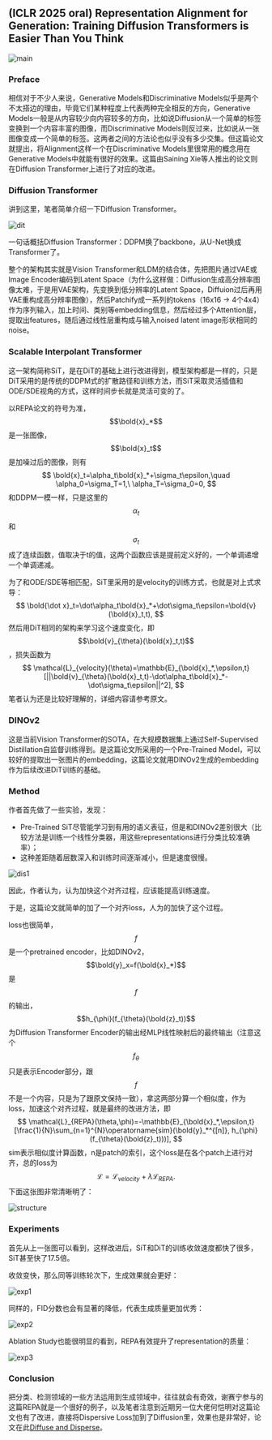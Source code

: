 ## (ICLR 2025 oral) Representation Alignment for Generation: Training Diffusion Transformers is Easier Than You Think

![main](images/2025-07-30-Representation%20Alignment%20for%20Generation%20Training%20Diffusion%20Transformers%20is%20Easier%20Than%20You%20Think/main.png)

### Preface 

相信对于不少人来说，Generative Models和Discriminative Models似乎是两个不太搭边的理由，毕竟它们某种程度上代表两种完全相反的方向，Generative Models一般是从内容较少向内容较多的方向，比如说Diffusion从一个简单的标签变换到一个内容丰富的图像，而Discriminative Models则反过来，比如说从一张图像变成一个简单的标签。这两者之间的方法论也似乎没有多少交集。但这篇论文就提出，将Alignment这样一个在Discriminative Models里很常用的概念用在Generative Models中就能有很好的效果。这篇由Saining Xie等人推出的论文则在Diffusion Transformer上进行了对应的改进。

### Diffusion Transformer

讲到这里，笔者简单介绍一下Diffusion Transformer。

![dit](images/2025-07-30-Representation%20Alignment%20for%20Generation%20Training%20Diffusion%20Transformers%20is%20Easier%20Than%20You%20Think/dit.png)

一句话概括Diffusion Transformer：DDPM换了backbone，从U-Net换成Transformer了。

整个的架构其实就是Vision Transformer和LDM的结合体，先把图片通过VAE或Image Encoder编码到Latent Space（为什么这样做：Diffusion生成高分辨率图像太难，于是用VAE架构，先变换到低分辨率的Latent Space，Diffuion过后再用VAE重构成高分辨率图像），然后Patchify成一系列的tokens（16x16 -> 4个4x4）作为序列输入，加上时间、类别等embedding信息，然后经过多个Attention层，提取出features，随后通过线性层重构成与输入noised latent image形状相同的noise。



### Scalable Interpolant Transformer

这一架构简称SiT，是在DiT的基础上进行改进得到，模型架构都是一样的，只是DiT采用的是传统的DDPM式的扩散路径和训练方法，而SiT采取灵活插值和ODE/SDE视角的方式，这样时间步长就是灵活可变的了。

以REPA论文的符号为准，$$\bold{x}_*$$是一张图像，$$\bold{x}_t$$是加噪过后的图像，则有
$$
\bold{x}_t=\alpha_t\bold{x}_*+\sigma_t\epsilon,\quad \alpha_0=\sigma_T=1,\
\alpha_T=\sigma_0=0,
$$
和DDPM一模一样，只是这里的$$\alpha_t$$和$$\sigma_t$$成了连续函数，值取决于t的值，这两个函数应该是提前定义好的，一个单调递增一个单调递减。

为了和ODE/SDE等相匹配，SiT里采用的是velocity的训练方式，也就是对上式求导：
$$
\bold{\dot x}_t=\dot\alpha_t\bold{x}_*+\dot\sigma_t\epsilon=\bold{v}(\bold{x}_t,t),
$$
然后用DiT相同的架构来学习这个速度变化，即$$\bold{v}_{\theta}(\bold{x}_t,t)$$，损失函数为
$$
\mathcal{L}_{velocity}(\theta)=\mathbb{E}_{\bold{x}_*,\epsilon,t}[||\bold{v}_{\theta}(\bold{x}_t,t)-\dot\alpha_t\bold{x}_*-\dot\sigma_t\epsilon||^2],
$$
笔者认为还是比较好理解的，详细内容请参考原文。

### DINOv2

这是当前Vision Transformer的SOTA，在大规模数据集上通过Self-Supervised Distillation自监督训练得到。是这篇论文所采用的一个Pre-Trained Model，可以较好的提取出一张图片的embedding，这篇论文就用DINOv2生成的embedding作为后续改进DiT训练的基础。

### Method

作者首先做了一些实验，发现：

- Pre-Trained SiT尽管能学习到有用的语义表征，但是和DINOv2差别很大（比较方法是训练一个线性分类器，用这些representations进行分类比较准确率）；
- 这种差距随着层数深入和训练时间逐渐减小，但是速度很慢。

![dis1](images/2025-07-30-Representation%20Alignment%20for%20Generation%20Training%20Diffusion%20Transformers%20is%20Easier%20Than%20You%20Think/dis1.png)

因此，作者认为，认为加快这个对齐过程，应该能提高训练速度。

于是，这篇论文就简单的加了一个对齐loss，人为的加快了这个过程。

loss也很简单，$$f$$是一个pretrained encoder，比如DINOv2，$$\bold{y}_x=f(\bold{x}_*)$$是$$f$$的输出，$$h_{\phi}(f_{\theta}(\bold{z}_t))$$为Diffusion Transformer Encoder的输出经MLP线性映射后的最终输出（注意这个$$f_{\theta}$$只是表示Encoder部分，跟$$f$$不是一个内容，只是为了跟原文保持一致），拿这两部分算一个相似度，作为loss，加速这个对齐过程，就是最终的改进方法，即
$$
\mathcal{L}_{REPA}(\theta,\phi)=-\mathbb{E}_{\bold{x}_*,\epsilon,t}[\frac{1}{N}\sum_{n=1}^{N}\operatorname{sim}(\bold{y}_*^{[n]}, h_{\phi}(f_{\theta}(\bold{z}_t)))],
$$
sim表示相似度计算函数，n是patch的索引，这个loss是在各个patch上进行对齐，总的loss为
$$
\mathcal{L}=\mathcal{L}_{velocity}+\lambda\mathcal{L}_{REPA}.
$$
下面这张图非常清晰明了：

![structure](images/2025-07-30-Representation%20Alignment%20for%20Generation%20Training%20Diffusion%20Transformers%20is%20Easier%20Than%20You%20Think/structure.png)

### Experiments

首先从上一张图可以看到，这样改进后，SiT和DiT的训练收敛速度都快了很多，SiT甚至快了17.5倍。

收敛变快，那么同等训练轮次下，生成效果就会更好：

![exp1](images/2025-07-30-Representation%20Alignment%20for%20Generation%20Training%20Diffusion%20Transformers%20is%20Easier%20Than%20You%20Think/exp1.png)

同样的，FID分数也会有显著的降低，代表生成质量更加优秀：

![exp2](images/2025-07-30-Representation%20Alignment%20for%20Generation%20Training%20Diffusion%20Transformers%20is%20Easier%20Than%20You%20Think/exp2.png)

Ablation Study也能很明显的看到，REPA有效提升了representation的质量：

![exp3](images/2025-07-30-Representation%20Alignment%20for%20Generation%20Training%20Diffusion%20Transformers%20is%20Easier%20Than%20You%20Think/exp3.png)

### Conclusion

把分类、检测领域的一些方法运用到生成领域中，往往就会有奇效，谢赛宁参与的这篇REPA就是一个很好的例子，以及笔者注意到近期另一位大佬何恺明对这篇论文也有了改进，直接将Dispersive Loss加到了Diffusion里，效果也是非常好，论文在此[Diffuse and Disperse](https://arxiv.org/abs/2506.09027)。